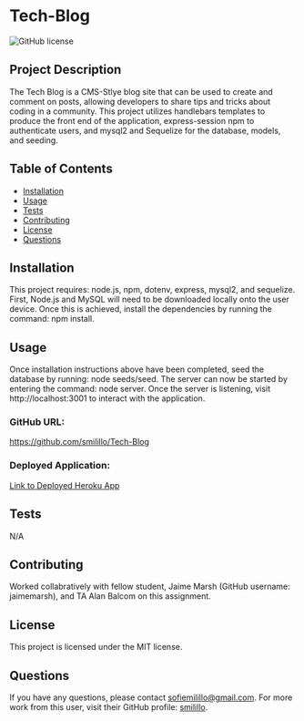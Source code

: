 # Tech-Blog

![GitHub license](https://img.shields.io/badge/license-MIT-blue.svg)

## Project Description 
The Tech Blog is a CMS-Stlye blog site that can be used to create and comment on posts, allowing developers to share tips and tricks about coding in a community. This project utilizes handlebars templates to produce the front end of the application, express-session npm to authenticate users, and mysql2 and Sequelize for the database, models, and seeding. 
  
## Table of Contents
- [Installation](#installation)
- [Usage](#usage)
- [Tests](#tests)
- [Contributing](#contributing)
- [License](#license)
- [Questions](#questions)

## Installation
This project requires: node.js, npm, dotenv, express, mysql2, and sequelize. First, Node.js and MySQL will need to be downloaded locally onto the user device. Once this is achieved, install the dependencies by running the command: npm install.

## Usage 
Once installation instructions above have been completed, seed the database by running: node seeds/seed. The server can now be started by entering the command: node server. Once the server is listening, visit http://localhost:3001 to interact with the application.

### GitHub URL:
https://github.com/smilillo/Tech-Blog

### Deployed Application:
[Link to Deployed Heroku App](https://warm-depths-88596.herokuapp.com/)

## Tests
N/A

## Contributing
Worked collabratively with fellow student, Jaime Marsh (GitHub username: jaimemarsh), and TA Alan Balcom on this assignment. 
  
## License
This project is licensed under the MIT license.
 
## Questions
If you have any questions, please contact sofiemilillo@gmail.com. For more work from this user, visit their GitHub profile: [smilillo](https://github.com/smilillo).